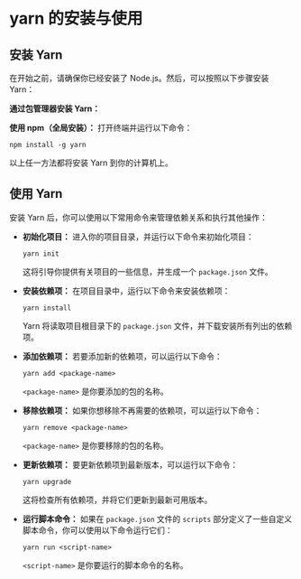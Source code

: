 # yarn 的安装与使用

## 安装 Yarn

在开始之前，请确保你已经安装了 Node.js。然后，可以按照以下步骤安装 Yarn：

**通过包管理器安装 Yarn：**

**使用 npm（全局安装）：** 打开终端并运行以下命令：

```shell
npm install -g yarn
```

以上任一方法都将安装 Yarn 到你的计算机上。

## 使用 Yarn

安装 Yarn 后，你可以使用以下常用命令来管理依赖关系和执行其他操作：

- **初始化项目：** 进入你的项目目录，并运行以下命令来初始化项目：

  ```shell
  yarn init
  ```

  这将引导你提供有关项目的一些信息，并生成一个 `package.json` 文件。

- **安装依赖项：** 在项目目录中，运行以下命令来安装依赖项：

  ```shell
  yarn install
  ```

  Yarn 将读取项目根目录下的 `package.json` 文件，并下载安装所有列出的依赖项。

- **添加依赖项：** 若要添加新的依赖项，可以运行以下命令：

  ```shell
  yarn add <package-name>
  ```

  `<package-name>` 是你要添加的包的名称。

- **移除依赖项：** 如果你想移除不再需要的依赖项，可以运行以下命令：

  ```shell
  yarn remove <package-name>
  ```

  `<package-name>` 是你要移除的包的名称。

- **更新依赖项：** 要更新依赖项到最新版本，可以运行以下命令：

  ```shell
  yarn upgrade
  ```

  这将检查所有依赖项，并将它们更新到最新可用版本。

- **运行脚本命令：** 如果在 `package.json` 文件的 `scripts` 部分定义了一些自定义脚本命令，你可以使用以下命令运行它们：
  ```shell
  yarn run <script-name>
  ```
  `<script-name>` 是你要运行的脚本命令的名称。
